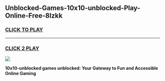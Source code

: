 
## Unblocked-Games-10x10-unblocked-Play-Online-Free-8lzkk
<h3>
<a href="https://premium76.site?title=10x10-unblocked&ref=26A">CLICK TO PLAY</a></h3>
<hr>

<h3>
<a href="https://premium76.site?title=10x10-unblocked&ref=26A">CLICK 2 PLAY</a>
  
</h3>

<a href="https://premium76.site?title=10x10-unblocked&ref=26A"><img src="https://clearcache.store/games.png"></a>


**10x10-unblocked games unblocked: Your Gateway to Fun and Accessible Online Gaming**

